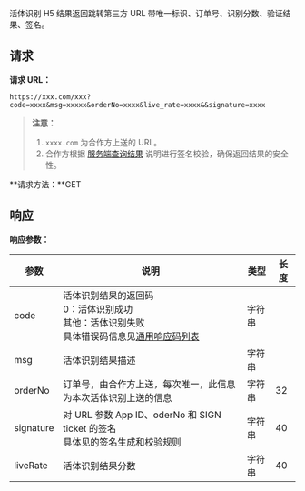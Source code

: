 活体识别 H5 结果返回跳转第三方 URL 带唯一标识、订单号、识别分数、验证结果、签名。
## 请求
**请求 URL：**

```
https://xxx.com/xxx?code=xxxx&msg=xxxxx&orderNo=xxxx&live_rate=xxxx&&signature=xxxx
```
>**注意：**
>1. `xxxx.com` 为合作方上送的 URL。
>2. 合作方根据 [服务端查询结果](https://cloud.tencent.com/document/product/655/13841) 说明进行签名校验，确保返回结果的安全性。

**请求方法：**GET
## 响应
**响应参数：**

| 参数 | 说明     | 类型 | 长度 |
| ------ | ------- | ---------- | ---------- |
| code       | 活体识别结果的返回码<br/>0：活体识别成功<br/>其他：活体识别失败<br/>具体错误码信息见[通用响应码列表](https://cloud.tencent.com/document/product/655/13819) | 字符串        |            |
| msg        | 活体识别结果描述                                 | 字符串        |            |
| orderNo    | 订单号，由合作方上送，每次唯一，此信息为本次活体识别上送的信息      | 字符串        | 32         |
| signature  | 	对 URL 参数 App ID、oderNo 和 SIGN ticket 的签名<br/>具体见的签名生成和校验规则 | 字符串        | 40         |
| liveRate   | 活体识别结果分数                                 | 字符串        | 40         |